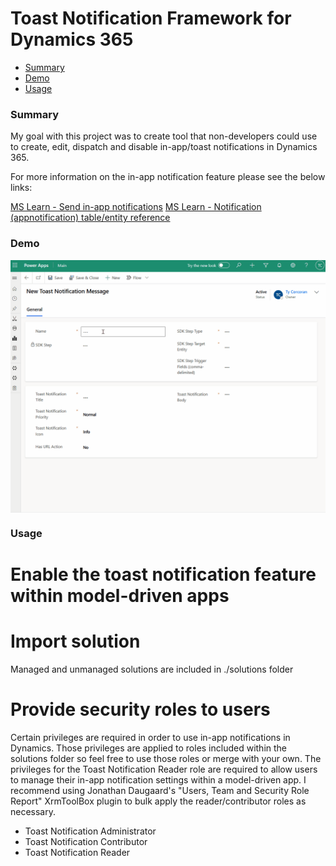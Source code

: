 # Toast Notification Framework for Dynamics 365

- [Summary](#summary)
- [Demo](#demo)
- [Usage](#usage)

### Summary

My goal with this project was to create tool that non-developers could use to create, edit, dispatch and disable in-app/toast notifications in Dynamics 365.

For more information on the in-app notification feature please see the below links:

[MS Learn - Send in-app notifications](https://learn.microsoft.com/en-us/power-apps/developer/model-driven-apps/clientapi/send-in-app-notifications)
[MS Learn - Notification (appnotification) table/entity reference](https://learn.microsoft.com/en-us/power-apps/developer/data-platform/reference/entities/appnotification)

### Demo

<div>
  <img align="center" src="./img/toast-notification-demo.gif" />
</div>

### Usage

# Enable the toast notification feature within model-driven apps

# Import solution

Managed and unmanaged solutions are included in ./solutions folder

# Provide security roles to users

Certain privileges are required in order to use in-app notifications in Dynamics. Those privileges are applied to roles included within the solutions folder so feel free to use those roles or merge with your own. The privileges for the Toast Notification Reader role are required to allow users to manage their in-app notification settings within a model-driven app. I recommend using Jonathan Daugaard's "Users, Team and Security Role Report" XrmToolBox plugin to bulk apply the reader/contributor roles as necessary.

- Toast Notification Administrator
- Toast Notification Contributor
- Toast Notification Reader
